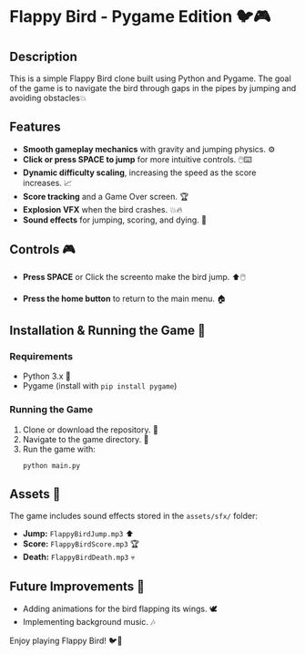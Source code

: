 # Flappy Bird - Pygame Edition 🐦🎮

## Description

This is a simple Flappy Bird clone built using Python and Pygame. The goal of the game is to navigate the bird through gaps in the pipes by jumping and avoiding obstacles💥

## Features

- **Smooth gameplay mechanics** with gravity and jumping physics. ⚙️
- **Click or press SPACE to jump** for more intuitive controls. 🖱️⌨️
- **Dynamic difficulty scaling**, increasing the speed as the score increases. 📈
- **Score tracking** and a Game Over screen. 🏆
- **Explosion VFX** when the bird crashes. 💥🔥
- **Sound effects** for jumping, scoring, and dying. 🎵

## Controls 🎮

- **Press SPACE** or Click the screento make the bird jump. ⬆️🖱️
- &#x20;

  **Press the home button**  to return to the main menu. 🏠

## Installation & Running the Game 🚀

### Requirements

- Python 3.x 🐍
- Pygame (install with `pip install pygame`)

### Running the Game

1. Clone or download the repository. 📂
2. Navigate to the game directory. 📁
3. Run the game with:
   ```bash
   python main.py
   ```

## Assets 🎵

The game includes sound effects stored in the `assets/sfx/` folder:

- **Jump:** `FlappyBirdJump.mp3` ⬆️
- **Score:** `FlappyBirdScore.mp3` 🏆
- **Death:** `FlappyBirdDeath.mp3` 💀

## Future Improvements 🔮

- Adding animations for the bird flapping its wings. 🕊️
- Implementing background music. 🎶

Enjoy playing Flappy Bird! 🐦🚀

